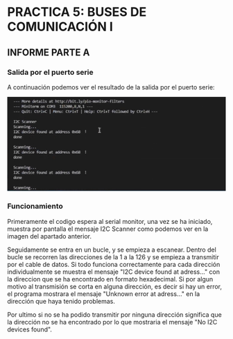 # PRACTICA 5: BUSES DE COMUNICACIÓN I

## INFORME PARTE A

### Salida por el puerto serie

A continuación podemos ver el resultado de la salida por el puerto serie:


<!--Images-->

![Terminal](Terminal.jpg)


### Funcionamiento

Primeramente el codigo espera al serial monitor, una vez se ha iniciado, muestra por pantalla el mensaje I2C Scanner como podemos ver en la imagen del apartado anterior. 

Seguidamente se entra en un bucle, y se empieza a escanear. Dentro del bucle se recorren las direcciones de la 1 a la 126 y se empieza a transmitir por el cable de datos. Si todo funciona correctamente para cada dirección individualmente se muestra el mensaje "I2C device found at adress..." con la direccion que se ha encontrado en formato hexadecimal. 
Si por algun motivo al transmisión se corta en alguna dirección, es decir si hay un error, el programa mostrara el mensaje "Unknown error at adress..." en la dirección que haya tenido problemas.

Por ultimo si no se ha podido transmitir por ninguna dirección significa que la dirección no se ha encontrado por lo que mostraria el mensaje "No I2C devices found".